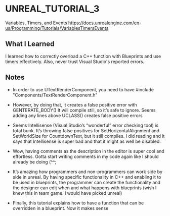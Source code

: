 # UNREAL_TUTORIAL_3
Variables, Timers, and Events
https://docs.unrealengine.com/en-us/Programming/Tutorials/VariablesTimersEvents

## What I Learned
I learned how to correctly overload a C++ function with Blueprints and use timers effectively. Also, never trust Visual Studio's reported errors.

## Notes
* In order to use UTextRenderComponent, you need to have #include "Components/TextRenderComponent.h"

* However, by doing that, it creates a false positive error with GENTERATE_BODY()
It will compile still, so it’s safe to ignore. Seems adding any lines above UCLASS() creates false positive errors

* Seems Intellisense (Visual Studio’s “wonderful” error checking tool) is total bunk. It’s throwing false positives for SetHorizontalAlignment and SetWorldSize for CountdownText, but it still compiles. I did reading and it says that Intellisense is super bad and that it might as well be disabled.

* Wow, having comments as the description in the editor is super cool and effortless. Gotta start writing comments in my code again like I should already be doing (^^;

* It’s amazing how programmers and non-programmers can work side by side in unreal. By having specific functionality in C++ and enabling it to be used in blueprints, the programmer can create the functionality and the designer can edit when and what happens with blueprints (wish I knew this in team game. I would have picked unreal)

* Finally, this tutorial explains how to have a function that can be overridden in a blueprint. Now it makes sense
